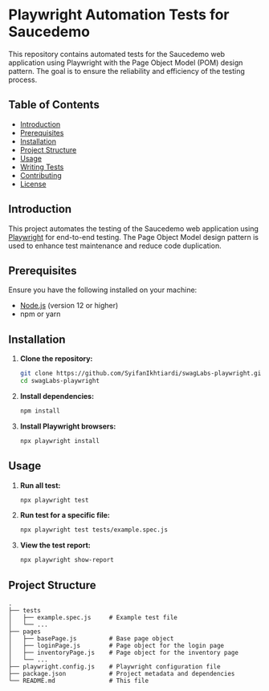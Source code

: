 # Playwright Automation Tests for Saucedemo

This repository contains automated tests for the Saucedemo web application using Playwright with the Page Object Model (POM) design pattern. The goal is to ensure the reliability and efficiency of the testing process.

## Table of Contents
- [Introduction](#introduction)
- [Prerequisites](#prerequisites)
- [Installation](#installation)
- [Project Structure](#project-structure)
- [Usage](#usage)
- [Writing Tests](#writing-tests)
- [Contributing](#contributing)
- [License](#license)

## Introduction
This project automates the testing of the Saucedemo web application using [Playwright](https://playwright.dev/) for end-to-end testing. The Page Object Model design pattern is used to enhance test maintenance and reduce code duplication.

## Prerequisites
Ensure you have the following installed on your machine:
- [Node.js](https://nodejs.org/) (version 12 or higher)
- npm or yarn

## Installation

1. **Clone the repository:**
   ```sh
   git clone https://github.com/SyifanIkhtiardi/swagLabs-playwright.git
   cd swagLabs-playwright

2. **Install dependencies:**
   ```sh
   npm install

3. **Install Playwright browsers:**
   ```sh
   npx playwright install

## Usage

1. **Run all test:**
   ```sh
   npx playwright test

2. **Run test for a specific file:**
   ```sh
   npx playwright test tests/example.spec.js

3. **View the test report:**
   ```sh
   npx playwright show-report

## Project Structure

```plaintext
.
├── tests
│   ├── example.spec.js     # Example test file
│   └── ...
├── pages
│   ├── basePage.js         # Base page object
│   ├── loginPage.js        # Page object for the login page
│   ├── inventoryPage.js    # Page object for the inventory page
│   └── ...
├── playwright.config.js    # Playwright configuration file
├── package.json            # Project metadata and dependencies
└── README.md               # This file










